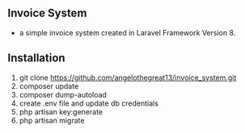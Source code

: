 ## Invoice System 
- a simple invoice system created in Laravel Framework Version 8.

## Installation
1. git clone https://github.com/angelothegreat13/invoice_system.git
2. composer update
3. composer dump-autoload
4. create .env file and update db credentials 
5. php artisan key:generate
6. php artisan migrate 
